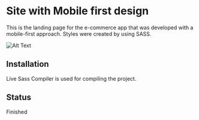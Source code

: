 # Site with Mobile first design

This is the landing page for the e-commerce app that was developed with a mobile-first approach. Styles were created by using SASS. 

![Alt Text](https://media.giphy.com/media/xWb3brxKFzf69KNzui/giphy.gif)

## Installation

Live Sass Compiler is used for compiling the project. 


## Status
Finished
